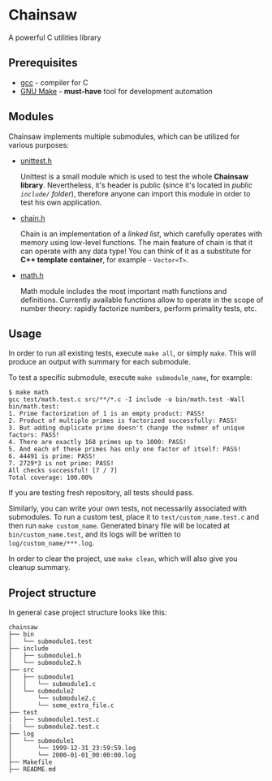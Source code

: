 # Chainsaw
A powerful C utilities library

## Prerequisites
* [gcc](https://gcc.gnu.org/) - compiler for C
* [GNU Make](https://www.gnu.org/software/make/) - **must-have** tool for development automation

## Modules
Chainsaw implements multiple submodules, which can be utilized for various purposes:
* [unittest.h](include/unittest.h)
  
  Unittest is a small module which is used to test the whole **Chainsaw library**. 
  Nevertheless, it's header is public (since it's located in *public `include/` folder*), therefore
  anyone can import this module in order to test his own application.
  
* [chain.h](include/chain.h)

  Chain is an implementation of a *linked list*, which carefully operates with memory using low-level
  functions. The main feature of chain is that it can operate with any data type! You
  can think of it as a substitute for **C++ template container**, for example - `Vector<T>`.
  
* [math.h](include/math.h)

  Math module includes the most important math functions and definitions. Currently available
  functions allow to operate in the scope of number theory: rapidly factorize numbers, 
  perform primality tests, etc.

## Usage
In order to run all existing tests, execute `make all`, or simply `make`. This will produce an
output with summary for each submodule.

To test a specific submodule, execute `make submodule_name`, for example: 
```shell
$ make math
gcc test/math.test.c src/**/*.c -I include -o bin/math.test -Wall
bin/math.test:
1. Prime factorization of 1 is an empty product: PASS!
2. Product of multiple primes is factorized successfully: PASS!
3. But adding duplicate prime doesn't change the nubmer of unique factors: PASS!
4. There are exactly 168 primes up to 1000: PASS!
5. And each of these primes has only one factor of itself: PASS!
6. 44491 is prime: PASS!
7. 2729*3 is not prime: PASS!
All checks successful! [7 / 7]
Total coverage: 100.00%
```
If you are testing fresh repository, all tests should pass.

Similarly, you can write your own tests, not necessarily associated with submodules.
To run a custom test, place it to `test/custom_name.test.c` and then run `make custom_name`.
Generated binary file will be located at `bin/custom_name.test`, and its logs will be
written to `log/custom_name/***.log`.

In order to clear the project, use `make clean`, which will also give you cleanup summary.


## Project structure
In general case project structure looks like this:
```
chainsaw
├── bin
│   └── submodule1.test
├── include
│   ├── submodule1.h
│   └── submodule2.h
├── src
│   ├── submodule1
│   │   └── submodule1.c
│   └── submodule2
│       └── submodule2.c
│       └── some_extra_file.c
├── test
|   ├── submodule1.test.c
|   └── submodule2.test.c
├── log
│   └── submodule1
│       └── 1999-12-31_23:59:59.log
│       └── 2000-01-01_00:00:00.log
├── Makefile
├── README.md
```


